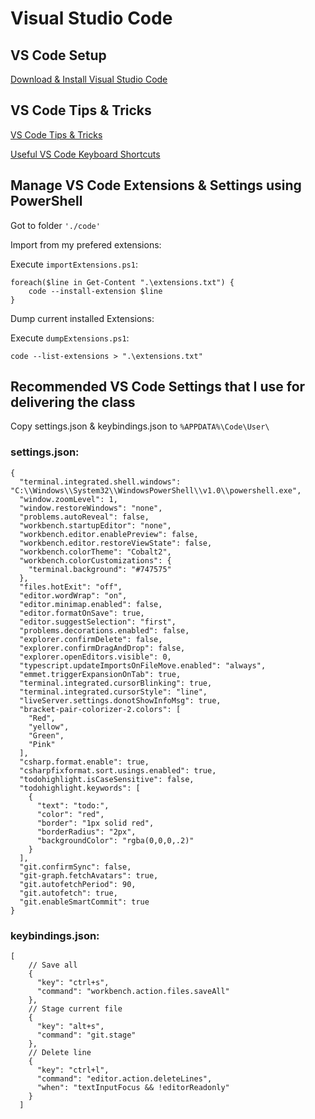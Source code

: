 # Visual Studio Code

## VS Code Setup

[Download & Install Visual Studio Code](https://code.visualstudio.com/)

## VS Code Tips & Tricks

[VS Code Tips & Tricks](https://github.com/Microsoft/vscode-tips-and-tricks)

[Useful VS Code Keyboard Shortcuts](https://zellwk.com/blog/useful-vscode-keyboard-shortcuts/)

## Manage VS Code Extensions & Settings using PowerShell

Got to folder `'./code'`

Import from my prefered extensions:

Execute `importExtensions.ps1`:

```
foreach($line in Get-Content ".\extensions.txt") {
    code --install-extension $line
}
```

Dump current installed Extensions:

Execute `dumpExtensions.ps1`:

```
code --list-extensions > ".\extensions.txt"
```

## Recommended VS Code Settings that I use for delivering the class

Copy settings.json & keybindings.json to `%APPDATA%\Code\User\`

### settings.json:

```
{
  "terminal.integrated.shell.windows": "C:\\Windows\\System32\\WindowsPowerShell\\v1.0\\powershell.exe",
  "window.zoomLevel": 1,
  "window.restoreWindows": "none",
  "problems.autoReveal": false,
  "workbench.startupEditor": "none",
  "workbench.editor.enablePreview": false,
  "workbench.editor.restoreViewState": false,
  "workbench.colorTheme": "Cobalt2",
  "workbench.colorCustomizations": {
    "terminal.background": "#747575"
  },
  "files.hotExit": "off",
  "editor.wordWrap": "on",
  "editor.minimap.enabled": false,
  "editor.formatOnSave": true,
  "editor.suggestSelection": "first",
  "problems.decorations.enabled": false,
  "explorer.confirmDelete": false,
  "explorer.confirmDragAndDrop": false,
  "explorer.openEditors.visible": 0,
  "typescript.updateImportsOnFileMove.enabled": "always",
  "emmet.triggerExpansionOnTab": true,
  "terminal.integrated.cursorBlinking": true,
  "terminal.integrated.cursorStyle": "line",
  "liveServer.settings.donotShowInfoMsg": true,
  "bracket-pair-colorizer-2.colors": [
    "Red",
    "yellow",
    "Green",
    "Pink"
  ],
  "csharp.format.enable": true,
  "csharpfixformat.sort.usings.enabled": true,
  "todohighlight.isCaseSensitive": false,
  "todohighlight.keywords": [
    {
      "text": "todo:",
      "color": "red",
      "border": "1px solid red",
      "borderRadius": "2px",
      "backgroundColor": "rgba(0,0,0,.2)"
    }
  ],
  "git.confirmSync": false,
  "git-graph.fetchAvatars": true,
  "git.autofetchPeriod": 90,
  "git.autofetch": true,
  "git.enableSmartCommit": true
}
```

### keybindings.json:

```
[
    // Save all
    {
      "key": "ctrl+s",
      "command": "workbench.action.files.saveAll"
    },
    // Stage current file
    {
      "key": "alt+s",
      "command": "git.stage"
    },
    // Delete line
    {
      "key": "ctrl+l",
      "command": "editor.action.deleteLines",
      "when": "textInputFocus && !editorReadonly"
    }
  ]
```
